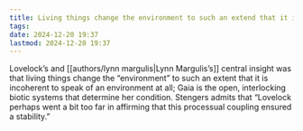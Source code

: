```yaml
---
title: Living things change the environment to such an extend that it is incoherent to speak of an environment at all
tags: 
date: 2024-12-20 19:37
lastmod: 2024-12-20 19:37
---
```

Lovelock’s and [[authors/lynn margulis|Lynn Margulis’s]] central insight was that living things change the “environment” to such an extent that it is incoherent to speak of an environment at all; Gaia is the open, interlocking biotic systems that determine her condition. Stengers admits that “Lovelock perhaps went a bit too far in affirming that this processual coupling ensured a stability.”